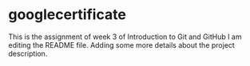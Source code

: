 # googlecertificate
This is the assignment of week 3 of Introduction to Git and GitHub
I am editing the README file. Adding some more details about the project description.

